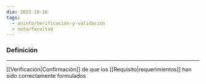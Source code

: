 ```yaml
---
dia: 2023-10-16
tags:
  - aninfo/Verificación-y-validación
  - nota/facultad
---
```

### Definición
---
[[Verificación|Confirmación]] de que los [[Requisito|requerimientos]] han sido correctamente formulados
